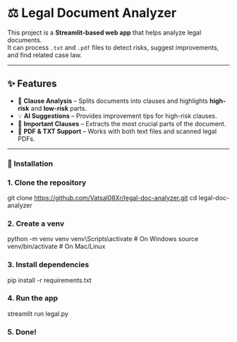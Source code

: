 # ⚖️ Legal Document Analyzer

This project is a **Streamlit-based web app** that helps analyze legal documents.  
It can process `.txt` and `.pdf` files to detect risks, suggest improvements, and find related case law.

---

## ✨ Features
- 📑 **Clause Analysis** – Splits documents into clauses and highlights **high-risk** and **low-risk** parts.  
- 💡 **AI Suggestions** – Provides improvement tips for high-risk clauses.  
- 📌 **Important Clauses** – Extracts the most crucial parts of the document.    
- 📂 **PDF & TXT Support** – Works with both text files and scanned legal PDFs.  

---

### 🚀 Installation


### 1. Clone the repository
git clone https://github.com/Vatsal08Xr/legal-doc-analyzer.git
cd legal-doc-analyzer

### 2. Create a venv
python -m venv venv
venv\Scripts\activate   # On Windows
source venv/bin/activate  # On Mac/Linux

### 3. Install dependencies
pip install -r requirements.txt

### 4. Run the app
streamlit run legal.py

### 5. Done!
